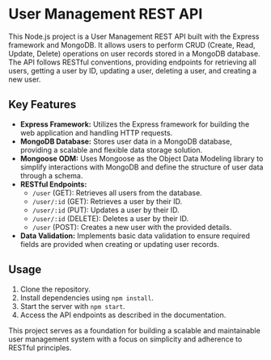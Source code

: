 # User Management REST API

This Node.js project is a User Management REST API built with the Express framework and MongoDB. It allows users to perform CRUD (Create, Read, Update, Delete) operations on user records stored in a MongoDB database. The API follows RESTful conventions, providing endpoints for retrieving all users, getting a user by ID, updating a user, deleting a user, and creating a new user.

## Key Features

- **Express Framework:** Utilizes the Express framework for building the web application and handling HTTP requests.
- **MongoDB Database:** Stores user data in a MongoDB database, providing a scalable and flexible data storage solution.
- **Mongoose ODM:** Uses Mongoose as the Object Data Modeling library to simplify interactions with MongoDB and define the structure of user data through a schema.
- **RESTful Endpoints:**
  - `/user` (GET): Retrieves all users from the database.
  - `/user/:id` (GET): Retrieves a user by their ID.
  - `/user/:id` (PUT): Updates a user by their ID.
  - `/user/:id` (DELETE): Deletes a user by their ID.
  - `/user` (POST): Creates a new user with the provided details.
- **Data Validation:** Implements basic data validation to ensure required fields are provided when creating or updating user records.


## Usage

1. Clone the repository.
2. Install dependencies using `npm install`.
3. Start the server with `npm start`.
4. Access the API endpoints as described in the documentation.

This project serves as a foundation for building a scalable and maintainable user management system with a focus on simplicity and adherence to RESTful principles.
